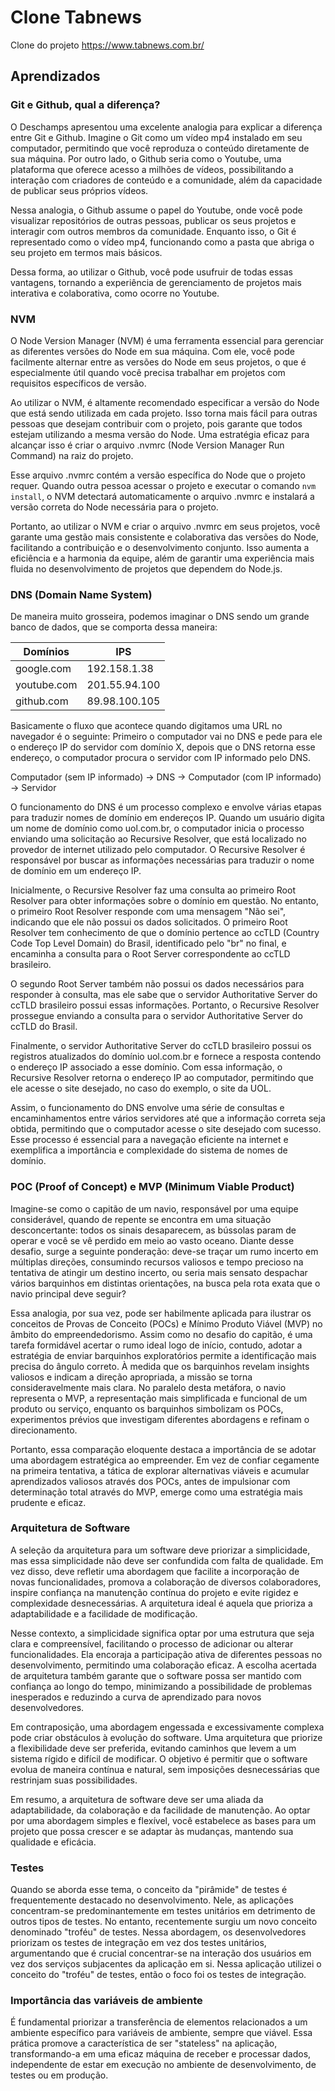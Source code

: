 # Clone Tabnews

Clone do projeto https://www.tabnews.com.br/

## Aprendizados

### Git e Github, qual a diferença?

O Deschamps apresentou uma excelente analogia para explicar a diferença entre Git e Github. Imagine o Git como um vídeo mp4 instalado em seu computador, permitindo que você reproduza o conteúdo diretamente de sua máquina. Por outro lado, o Github seria como o Youtube, uma plataforma que oferece acesso a milhões de vídeos, possibilitando a interação com criadores de conteúdo e a comunidade, além da capacidade de publicar seus próprios vídeos.

Nessa analogia, o Github assume o papel do Youtube, onde você pode visualizar repositórios de outras pessoas, publicar os seus projetos e interagir com outros membros da comunidade. Enquanto isso, o Git é representado como o vídeo mp4, funcionando como a pasta que abriga o seu projeto em termos mais básicos.

Dessa forma, ao utilizar o Github, você pode usufruir de todas essas vantagens, tornando a experiência de gerenciamento de projetos mais interativa e colaborativa, como ocorre no Youtube.

### NVM

O Node Version Manager (NVM) é uma ferramenta essencial para gerenciar as diferentes versões do Node em sua máquina. Com ele, você pode facilmente alternar entre as versões do Node em seus projetos, o que é especialmente útil quando você precisa trabalhar em projetos com requisitos específicos de versão.

Ao utilizar o NVM, é altamente recomendado especificar a versão do Node que está sendo utilizada em cada projeto. Isso torna mais fácil para outras pessoas que desejam contribuir com o projeto, pois garante que todos estejam utilizando a mesma versão do Node. Uma estratégia eficaz para alcançar isso é criar o arquivo .nvmrc (Node Version Manager Run Command) na raiz do projeto.

Esse arquivo .nvmrc contém a versão específica do Node que o projeto requer. Quando outra pessoa acessar o projeto e executar o comando `nvm install`, o NVM detectará automaticamente o arquivo .nvmrc e instalará a versão correta do Node necessária para o projeto.

Portanto, ao utilizar o NVM e criar o arquivo .nvmrc em seus projetos, você garante uma gestão mais consistente e colaborativa das versões do Node, facilitando a contribuição e o desenvolvimento conjunto. Isso aumenta a eficiência e a harmonia da equipe, além de garantir uma experiência mais fluida no desenvolvimento de projetos que dependem do Node.js.

### DNS (Domain Name System)

De maneira muito grosseira, podemos imaginar o DNS sendo um grande banco de dados, que se comporta dessa maneira:

| Domínios    | IPS           |
| ----------- | ------------- |
| google.com  | 192.158.1.38  |
| youtube.com | 201.55.94.100 |
| github.com  | 89.98.100.105 |

Basicamente o fluxo que acontece quando digitamos uma URL no navegador é o seguinte: Primeiro o computador vai no DNS e pede para ele o endereço IP do servidor com domínio X, depois que o DNS retorna esse endereço, o computador procura o servidor com IP informado pelo DNS.

Computador (sem IP informado) -> DNS -> Computador (com IP informado) -> Servidor

O funcionamento do DNS é um processo complexo e envolve várias etapas para traduzir nomes de domínio em endereços IP. Quando um usuário digita um nome de domínio como uol.com.br, o computador inicia o processo enviando uma solicitação ao Recursive Resolver, que está localizado no provedor de internet utilizado pelo computador. O Recursive Resolver é responsável por buscar as informações necessárias para traduzir o nome de domínio em um endereço IP.

Inicialmente, o Recursive Resolver faz uma consulta ao primeiro Root Resolver para obter informações sobre o domínio em questão. No entanto, o primeiro Root Resolver responde com uma mensagem "Não sei", indicando que ele não possui os dados solicitados. O primeiro Root Resolver tem conhecimento de que o domínio pertence ao ccTLD (Country Code Top Level Domain) do Brasil, identificado pelo "br" no final, e encaminha a consulta para o Root Server correspondente ao ccTLD brasileiro.

O segundo Root Server também não possui os dados necessários para responder à consulta, mas ele sabe que o servidor Authoritative Server do ccTLD brasileiro possui essas informações. Portanto, o Recursive Resolver prossegue enviando a consulta para o servidor Authoritative Server do ccTLD do Brasil.

Finalmente, o servidor Authoritative Server do ccTLD brasileiro possui os registros atualizados do domínio uol.com.br e fornece a resposta contendo o endereço IP associado a esse domínio. Com essa informação, o Recursive Resolver retorna o endereço IP ao computador, permitindo que ele acesse o site desejado, no caso do exemplo, o site da UOL.

Assim, o funcionamento do DNS envolve uma série de consultas e encaminhamentos entre vários servidores até que a informação correta seja obtida, permitindo que o computador acesse o site desejado com sucesso. Esse processo é essencial para a navegação eficiente na internet e exemplifica a importância e complexidade do sistema de nomes de domínio.

### POC (Proof of Concept) e MVP (Minimum Viable Product)

Imagine-se como o capitão de um navio, responsável por uma equipe considerável, quando de repente se encontra em uma situação desconcertante: todos os sinais desaparecem, as bússolas param de operar e você se vê perdido em meio ao vasto oceano. Diante desse desafio, surge a seguinte ponderação: deve-se traçar um rumo incerto em múltiplas direções, consumindo recursos valiosos e tempo precioso na tentativa de atingir um destino incerto, ou seria mais sensato despachar vários barquinhos em distintas orientações, na busca pela rota exata que o navio principal deve seguir?

Essa analogia, por sua vez, pode ser habilmente aplicada para ilustrar os conceitos de Provas de Conceito (POCs) e Mínimo Produto Viável (MVP) no âmbito do empreendedorismo. Assim como no desafio do capitão, é uma tarefa formidável acertar o rumo ideal logo de início, contudo, adotar a estratégia de enviar barquinhos exploratórios permite a identificação mais precisa do ângulo correto. À medida que os barquinhos revelam insights valiosos e indicam a direção apropriada, a missão se torna consideravelmente mais clara. No paralelo desta metáfora, o navio representa o MVP, a representação mais simplificada e funcional de um produto ou serviço, enquanto os barquinhos simbolizam os POCs, experimentos prévios que investigam diferentes abordagens e refinam o direcionamento.

Portanto, essa comparação eloquente destaca a importância de se adotar uma abordagem estratégica ao empreender. Em vez de confiar cegamente na primeira tentativa, a tática de explorar alternativas viáveis e acumular aprendizados valiosos através dos POCs, antes de impulsionar com determinação total através do MVP, emerge como uma estratégia mais prudente e eficaz.

### Arquitetura de Software

A seleção da arquitetura para um software deve priorizar a simplicidade, mas essa simplicidade não deve ser confundida com falta de qualidade. Em vez disso, deve refletir uma abordagem que facilite a incorporação de novas funcionalidades, promova a colaboração de diversos colaboradores, inspire confiança na manutenção contínua do projeto e evite rigidez e complexidade desnecessárias. A arquitetura ideal é aquela que prioriza a adaptabilidade e a facilidade de modificação.

Nesse contexto, a simplicidade significa optar por uma estrutura que seja clara e compreensível, facilitando o processo de adicionar ou alterar funcionalidades. Ela encoraja a participação ativa de diferentes pessoas no desenvolvimento, permitindo uma colaboração eficaz. A escolha acertada de arquitetura também garante que o software possa ser mantido com confiança ao longo do tempo, minimizando a possibilidade de problemas inesperados e reduzindo a curva de aprendizado para novos desenvolvedores.

Em contraposição, uma abordagem engessada e excessivamente complexa pode criar obstáculos à evolução do software. Uma arquitetura que priorize a flexibilidade deve ser preferida, evitando caminhos que levem a um sistema rígido e difícil de modificar. O objetivo é permitir que o software evolua de maneira contínua e natural, sem imposições desnecessárias que restrinjam suas possibilidades.

Em resumo, a arquitetura de software deve ser uma aliada da adaptabilidade, da colaboração e da facilidade de manutenção. Ao optar por uma abordagem simples e flexível, você estabelece as bases para um projeto que possa crescer e se adaptar às mudanças, mantendo sua qualidade e eficácia.

### Testes

Quando se aborda esse tema, o conceito da "pirâmide" de testes é frequentemente destacado no desenvolvimento. Nele, as aplicações concentram-se predominantemente em testes unitários em detrimento de outros tipos de testes. No entanto, recentemente surgiu um novo conceito denominado "troféu" de testes. Nessa abordagem, os desenvolvedores priorizam os testes de integração em vez dos testes unitários, argumentando que é crucial concentrar-se na interação dos usuários em vez dos serviços subjacentes da aplicação em si. Nessa aplicação utilizei o conceito do "troféu" de testes, então o foco foi os testes de integração.

### Importância das variáveis de ambiente

É fundamental priorizar a transferência de elementos relacionados a um ambiente específico para variáveis de ambiente, sempre que viável. Essa prática promove a característica de ser "stateless" na aplicação, transformando-a em uma eficaz máquina de receber e processar dados, independente de estar em execução no ambiente de desenvolvimento, de testes ou em produção.
